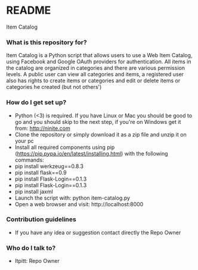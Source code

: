 # README #

Item Catalog

### What is this repository for? ###

Item Catalog is a Python script that allows users to use a Web Item Catalog, using Facebook and Google OAuth providers for authentication.
All items in the catalog are organized in categories and there are various permission levels.
A public user can view all categories and items, a registered user also has rights to create items or categories and edit or delete items or categories he created (but not others')


### How do I get set up? ###

* Python (<3) is required. If you have Linux or Mac you should be good to go and you should skip to the next step, if you're on Windows get it from: http://ninite.com
* Clone the repository or simply download it as a zip file and unzip it on your pc
* Install all required components using pip (https://pip.pypa.io/en/latest/installing.html) with the following commands:
* pip install werkzeug==0.8.3
* pip install flask==0.9
* pip install Flask-Login==0.1.3
* pip install Flask-Login==0.1.3
* pip install jaxml
* Launch the script with: python item-catalog.py
* Open a web browser and visit: http://localhost:8000

### Contribution guidelines ###

* If you have any idea or suggestion contact directly the Repo Owner

### Who do I talk to? ###

* ltpitt: Repo Owner
